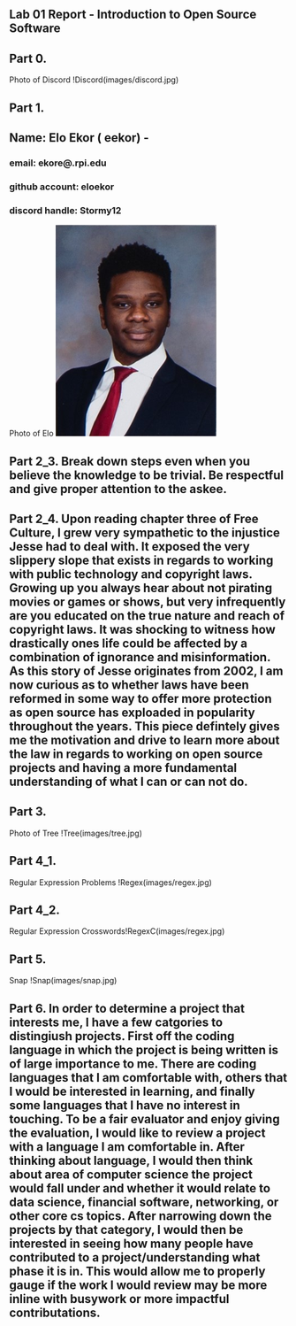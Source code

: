 ## Lab 01 Report - Introduction to Open Source Software

## Part 0. 
Photo of Discord !Discord(images/discord.jpg)

## Part 1.

## Name: Elo Ekor ( eekor) - 
### email: ekore@.rpi.edu 
### github account: eloekor
### discord handle: Stormy12
Photo of Elo ![Elo](images/1169.jpg)

## Part 2_3. Break down steps even when you believe the knowledge to be trivial. Be respectful and give proper attention to the askee. 

## Part 2_4. Upon reading chapter three of Free Culture, I grew very sympathetic to the injustice Jesse had to deal with. It exposed the very slippery slope that exists in regards to working with public technology and copyright laws. Growing up you always hear about not pirating movies or games or shows, but very infrequently are you educated on the true nature and reach of copyright laws. It was shocking to witness how drastically ones life could be affected by a combination of ignorance and misinformation. As this story of Jesse originates from 2002, I am now curious as to whether laws have been reformed in some way to offer more protection as open source has exploaded in popularity throughout the years. This piece defintely gives me the motivation and drive to learn more about the law in regards to working on open source projects and having a more fundamental understanding of what I can or can not do. 

## Part 3. 
Photo of Tree !Tree(images/tree.jpg)

## Part 4_1. 
Regular Expression Problems !Regex(images/regex.jpg)

## Part 4_2. 
Regular Expression Crosswords!RegexC(images/regex.jpg)

## Part 5. 
Snap !Snap(images/snap.jpg)

## Part 6. In order to determine a project that interests me, I have a few catgories to distingiush projects. First off the coding language in which the project is being written is of large importance to me. There are coding languages that I am comfortable with, others that I would be interested in learning, and finally some languages that I have no interest in touching. To be a fair evaluator and enjoy giving the evaluation, I would like to review a project with a language I am comfortable in. After thinking about language, I would then think about area of computer science the project would fall under and whether it would relate to data science, financial software, networking, or other core cs topics. After narrowing down the projects by that category, I would then be interested in seeing how many people have contributed to a project/understanding what phase it is in. This would allow me to properly gauge if the work I would review may be more inline with busywork or more impactful contributations.
